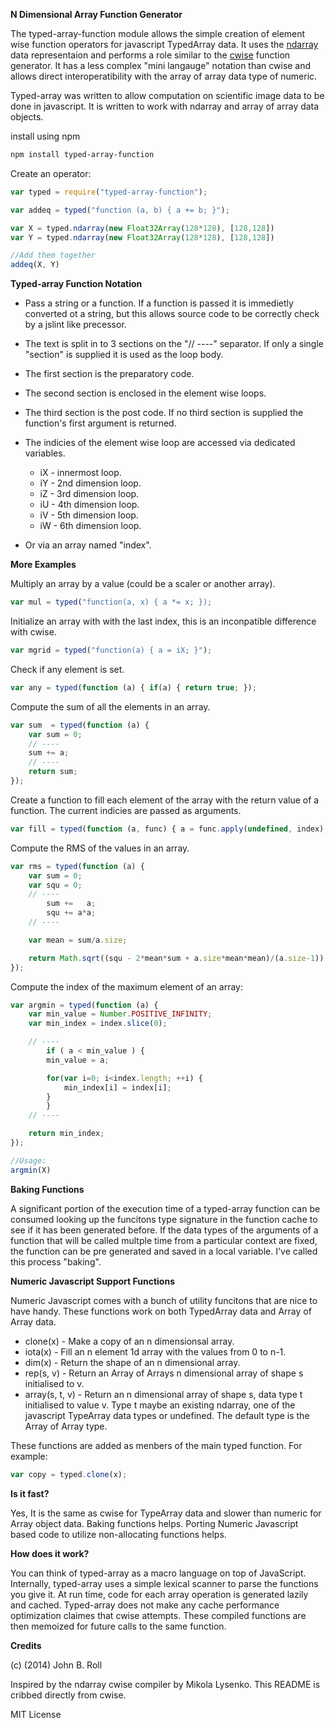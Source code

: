 
**N Dimensional Array Function Generator**
 
The typed-array-function module allows the simple creation of element wise function
operators for javascript TypedArray data.  It uses the
[ndarray](https://github.com/mikolalysenko/ndarray "") data representaion and
performs a role similar to the [cwise](https://github.com/mikolalysenko/cwise "")
function generator.  It has a less complex "mini langauge" notation
than cwise and allows direct interoperatibility with the array of array data
type of numeric.

Typed-array was written to allow computation on scientific image data to be
done in javascript.  It is written to work with ndarray and array of array data
objects.


install using npm

```bash
npm install typed-array-function
```

Create an operator:

```javascript
var typed = require("typed-array-function");

var addeq = typed("function (a, b) { a += b; }");

var X = typed.ndarray(new Float32Array(128*128), [128,128])
var Y = typed.ndarray(new Float32Array(128*128), [128,128])

//Add them together
addeq(X, Y)
```

**Typed-array Function Notation**

  * Pass a string or a function.  If a function is passed it is immedietly converted ot a string, but this allows source code to be correctly check by a jslint like precessor.
  * The text is split in to 3 sections on the "// ----" separator.  If only a single "section" is supplied it is used as the loop body. 
  * The first section is the preparatory code.
  * The second section is enclosed in the element wise loops.
  * The third section is the post code.  If no third section is supplied the function's first argument is returned.

  * The indicies of the element wise loop are accessed via dedicated variables.
    * iX - innermost loop.
    * iY - 2nd dimension loop.
    * iZ - 3rd dimension loop.
    * iU - 4th dimension loop.
    * iV - 5th dimension loop.
    * iW - 6th dimension loop.

  * Or via an array named "index".

**More Examples**

Multiply an array by a value (could be a scaler or another array).

```javascript
var mul = typed("function(a, x) { a *= x; });
```

Initialize an array with with the last index, this is an inconpatible difference with cwise.

```javascript
var mgrid = typed("function(a) { a = iX; }");
```


Check if any element is set.

```javascript
var any = typed(function (a) { if(a) { return true; });
```

Compute the sum of all the elements in an array.

```javascript
var sum  = typed(function (a) {
    var sum = 0;
    // ----
	sum += a;
    // ----
    return sum;
});
```
  

Create a function to fill each element of the array with the return value of a function.  The current indicies are passed as arguments.

```javascript
var fill = typed(function (a, func) { a = func.apply(undefined, index); });
```


Compute the RMS of the values in an array.

```javascript
var rms = typed(function (a) {
    var sum = 0;
    var squ = 0;
    // ----
	    sum +=   a;
	    squ += a*a;
    // ----

    var mean = sum/a.size;

    return Math.sqrt((squ - 2*mean*sum + a.size*mean*mean)/(a.size-1));
});
```


Compute the index of the maximum element of an array:

```javascript
var argmin = typed(function (a) {
	var min_value = Number.POSITIVE_INFINITY;
	var min_index = index.slice(0);

	// ----
	    if ( a < min_value ) {
		min_value = a;

		for(var i=0; i<index.length; ++i) {
		    min_index[i] = index[i];
		}
	    }
	// ----

	return min_index;
});

//Usage:
argmin(X)
```


**Baking Functions**

A significant portion of the execution time of a typed-array function can be
consumed looking up the funcitons type signature in the function cache to see
if it has been generated before.  If the data types of the arguments of a
function that will be called multple time from a particular context are fixed,
the function can be pre generated and saved in a local variable.  I've called this
process "baking".


**Numeric Javascript Support Functions**

Numeric Javascript comes with a bunch of utility funcitons that are nice to have handy.  These functions work on both TypedArray data and Array of Array data.

 * clone(x)	- Make a copy of an n dimensionsal array.
 * iota(x)	- Fill an n element 1d array with the values from 0 to n-1.
 * dim(x)	- Return the shape of an n dimensional array.
 * rep(s, v)	- Return an Array of Arrays n dimensional array of shape s initialised to v.
 * array(s, t, v)	- Return an n dimensional array of shape s, data type t initialised to value v.  Type t maybe an existing ndarray, one of the javascript TypeArray data types or undefined.  The default type is the Array of Array type.

 These functions are added as menbers of the main typed function.  For example:

```javascript
var copy = typed.clone(x);
```


**Is it fast?**

Yes, It is the same as cwise for TypeArray data and slower than numeric for
Array object data.  Baking functions helps.  Porting Numeric Javascript based code to utilize non-allocating functions helps.

**How does it work?**

You can think of typed-array as a macro language on top of JavaScript.
Internally, typed-array uses a simple lexical scanner to parse the functions
you give it. At run time, code for each array operation is generated lazily and
cached.  Typed-array does not make any cache performance optimization claimes
that cwise attempts.  These compiled functions are then memoized for future
calls to the same function.


**Credits**

(c) (2014) John B. Roll

Inspired by the ndarray cwise compiler by Mikola Lysenko.  This README is cribbed directly from cwise.

MIT License
